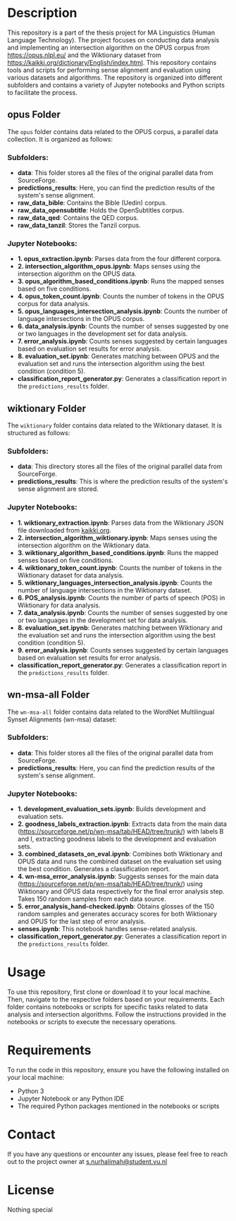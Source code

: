 # Description
This repository is a part of the thesis project for MA Linguistics (Human Language Technology). The project focuses on conducting data analysis and implementing an intersection algorithm on the OPUS corpus from https://opus.nlpl.eu/ and the Wiktionary dataset from https://kaikki.org/dictionary/English/index.html. This repository contains tools and scripts for performing sense alignment and evaluation using various datasets and algorithms. The repository is organized into different subfolders and contains a variety of Jupyter notebooks and Python scripts to facilitate the process.

## opus Folder

The `opus` folder contains data related to the OPUS corpus, a parallel data collection. It is organized as follows:

### Subfolders:

- **data**: This folder stores all the files of the original parallel data from SourceForge.
- **predictions_results**: Here, you can find the prediction results of the system's sense alignment.
- **raw_data_bible**: Contains the Bible (Uedin) corpus.
- **raw_data_opensubtitle**: Holds the OpenSubtitles corpus.
- **raw_data_qed**: Contains the QED corpus.
- **raw_data_tanzil**: Stores the Tanzil corpus.

### Jupyter Notebooks:

- **1. opus_extraction.ipynb**: Parses data from the four different corpora.
- **2. intersection_algorithm_opus.ipynb**: Maps senses using the intersection algorithm on the OPUS data.
- **3. opus_algorithm_based_conditions.ipynb**: Runs the mapped senses based on five conditions.
- **4. opus_token_count.ipynb**: Counts the number of tokens in the OPUS corpus for data analysis.
- **5. opus_languages_intersection_analysis.ipynb**: Counts the number of language intersections in the OPUS corpus.
- **6. data_analysis.ipynb**: Counts the number of senses suggested by one or two languages in the development set for data analysis.
- **7. error_analysis.ipynb**: Counts senses suggested by certain languages based on evaluation set results for error analysis.
- **8. evaluation_set.ipynb**: Generates matching between OPUS and the evaluation set and runs the intersection algorithm using the best condition (condition 5).
- **classification_report_generator.py**: Generates a classification report in the `predictions_results` folder.

## wiktionary Folder

The `wiktionary` folder contains data related to the Wiktionary dataset. It is structured as follows:

### Subfolders:

- **data**: This directory stores all the files of the original parallel data from SourceForge.
- **predictions_results**: This is where the prediction results of the system's sense alignment are stored.

### Jupyter Notebooks:

- **1. wiktionary_extraction.ipynb**: Parses data from the Wiktionary JSON file downloaded from [kaikki.org](https://kaikki.org/dictionary/English/index.html).
- **2. intersection_algorithm_wiktionary.ipynb**: Maps senses using the intersection algorithm on the Wiktionary data.
- **3. wiktionary_algorithm_based_conditions.ipynb**: Runs the mapped senses based on five conditions.
- **4. wiktionary_token_count.ipynb**: Counts the number of tokens in the Wiktionary dataset for data analysis.
- **5. wiktionary_languages_intersection_analysis.ipynb**: Counts the number of language intersections in the Wiktionary dataset.
- **6. POS_analysis.ipynb**: Counts the number of parts of speech (POS) in Wiktionary for data analysis.
- **7. data_analysis.ipynb**: Counts the number of senses suggested by one or two languages in the development set for data analysis.
- **8. evaluation_set.ipynb**: Generates matching between Wiktionary and the evaluation set and runs the intersection algorithm using the best condition (condition 5).
- **9. error_analysis.ipynb**: Counts senses suggested by certain languages based on evaluation set results for error analysis.
- **classification_report_generator.py**: Generates a classification report in the `predictions_results` folder.

## wn-msa-all Folder

The `wn-msa-all` folder contains data related to the WordNet Multilingual Synset Alignments (wn-msa) dataset:

### Subfolders:

- **data**: This folder stores all the files of the original parallel data from SourceForge.
- **predictions_results**: Here, you can find the prediction results of the system's sense alignment.

### Jupyter Notebooks:

- **1. development_evaluation_sets.ipynb**: Builds development and evaluation sets.
- **2. goodness_labels_extraction.ipynb**: Extracts data from the main data (https://sourceforge.net/p/wn-msa/tab/HEAD/tree/trunk/) with labels B and I, extracting goodness labels to the development and evaluation sets.
- **3. combined_datasets_on_eval.ipynb**: Combines both Wiktionary and OPUS data and runs the combined dataset on the evaluation set using the best condition. Generates a classification report.
- **4. wn-msa_error_analysis.ipynb**: Suggests senses for the main data (https://sourceforge.net/p/wn-msa/tab/HEAD/tree/trunk/) using Wiktionary and OPUS data respectively for the final error analysis step. Takes 150 random samples from each data source.
- **5. error_analysis_hand-checked.ipynb**: Obtains glosses of the 150 random samples and generates accuracy scores for both Wiktionary and OPUS for the last step of error analysis.
- **senses.ipynb**: This notebook handles sense-related analysis.
- **classification_report_generator.py**: Generates a classification report in the `predictions_results` folder.




# Usage
To use this repository, first clone or download it to your local machine. Then, navigate to the respective folders based on your requirements. Each folder contains notebooks or scripts for specific tasks related to data analysis and intersection algorithms. Follow the instructions provided in the notebooks or scripts to execute the necessary operations.

# Requirements
To run the code in this repository, ensure you have the following installed on your local machine:

- Python 3
- Jupyter Notebook or any Python IDE
- The required Python packages mentioned in the notebooks or scripts

# Contact
If you have any questions or encounter any issues, please feel free to reach out to the project owner at s.nurhalimah@student.vu.nl

# License
Nothing special
